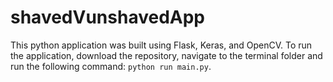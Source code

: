 # shavedVunshavedApp

This python application was built using Flask, Keras, and OpenCV. To run the application, download the repository, navigate to the terminal folder and run the following command: `python run main.py`. 
